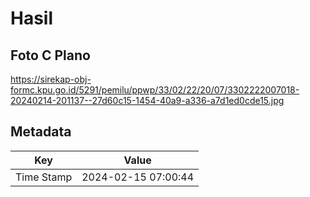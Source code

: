 # Hasil

## Foto C Plano

https://sirekap-obj-formc.kpu.go.id/5291/pemilu/ppwp/33/02/22/20/07/3302222007018-20240214-201137--27d60c15-1454-40a9-a336-a7d1ed0cde15.jpg


## Metadata

| Key        | Value               |
| ---------- | ------------------- |
| Time Stamp | 2024-02-15 07:00:44 |



